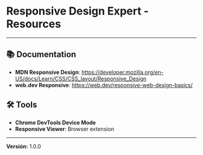 # Responsive Design Expert - Resources

---

## 📚 Documentation
- **MDN Responsive Design**: https://developer.mozilla.org/en-US/docs/Learn/CSS/CSS_layout/Responsive_Design
- **web.dev Responsive**: https://web.dev/responsive-web-design-basics/

## 🛠️ Tools
- **Chrome DevTools Device Mode**
- **Responsive Viewer**: Browser extension

---

**Versión:** 1.0.0
